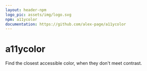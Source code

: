 ```yaml
---
layout: header-npm
logo_pic: assets/img/logo.svg
npm: a11ycolor
documentation: https://github.com/alex-page/a11ycolor
---
```


# a11ycolor

Find the closest accessible color, when they don't meet contrast.
